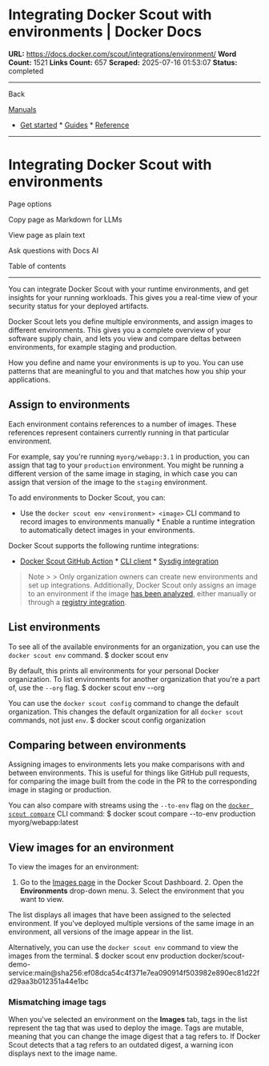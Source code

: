 # Integrating Docker Scout with environments | Docker Docs

**URL:** https://docs.docker.com/scout/integrations/environment/
**Word Count:** 1521
**Links Count:** 657
**Scraped:** 2025-07-16 01:53:07
**Status:** completed

---

Back

[Manuals](https://docs.docker.com/manuals/)

  * [Get started](https://docs.docker.com/get-started/)   * [Guides](https://docs.docker.com/guides/)   * [Reference](https://docs.docker.com/reference/)

* * *

# Integrating Docker Scout with environments

Page options

Copy page as Markdown for LLMs

View page as plain text

Ask questions with Docs AI

Table of contents

* * *

You can integrate Docker Scout with your runtime environments, and get insights for your running workloads. This gives you a real-time view of your security status for your deployed artifacts.

Docker Scout lets you define multiple environments, and assign images to different environments. This gives you a complete overview of your software supply chain, and lets you view and compare deltas between environments, for example staging and production.

How you define and name your environments is up to you. You can use patterns that are meaningful to you and that matches how you ship your applications.

## Assign to environments

Each environment contains references to a number of images. These references represent containers currently running in that particular environment.

For example, say you're running `myorg/webapp:3.1` in production, you can assign that tag to your `production` environment. You might be running a different version of the same image in staging, in which case you can assign that version of the image to the `staging` environment.

To add environments to Docker Scout, you can:

  * Use the `docker scout env <environment> <image>` CLI command to record images to environments manually   * Enable a runtime integration to automatically detect images in your environments.

Docker Scout supports the following runtime integrations:

  * [Docker Scout GitHub Action](https://github.com/marketplace/actions/docker-scout#record-an-image-deployed-to-an-environment)   * [CLI client](https://docs.docker.com/scout/integrations/environment/cli/)   * [Sysdig integration](https://docs.docker.com/scout/integrations/environment/sysdig/)

> Note >  > Only organization owners can create new environments and set up integrations. Additionally, Docker Scout only assigns an image to an environment if the image [has been analyzed](https://docs.docker.com/scout/explore/analysis/), either manually or through a [registry integration](https://docs.docker.com/scout/integrations/#container-registries).

## List environments

To see all of the available environments for an organization, you can use the `docker scout env` command.               $ docker scout env     

By default, this prints all environments for your personal Docker organization. To list environments for another organization that you're a part of, use the `--org` flag.               $ docker scout env --org <org>     

You can use the `docker scout config` command to change the default organization. This changes the default organization for all `docker scout` commands, not just `env`.               $ docker scout config organization <org>     

## Comparing between environments

Assigning images to environments lets you make comparisons with and between environments. This is useful for things like GitHub pull requests, for comparing the image built from the code in the PR to the corresponding image in staging or production.

You can also compare with streams using the `--to-env` flag on the [`docker scout compare`](https://docs.docker.com/reference/cli/docker/scout/compare/) CLI command:               $ docker scout compare --to-env production myorg/webapp:latest     

## View images for an environment

To view the images for an environment:

  1. Go to the [Images page](https://scout.docker.com/) in the Docker Scout Dashboard.   2. Open the **Environments** drop-down menu.   3. Select the environment that you want to view.

The list displays all images that have been assigned to the selected environment. If you've deployed multiple versions of the same image in an environment, all versions of the image appear in the list.

Alternatively, you can use the `docker scout env` command to view the images from the terminal.               $ docker scout env production     docker/scout-demo-service:main@sha256:ef08dca54c4f371e7ea090914f503982e890ec81d22fd29aa3b012351a44e1bc     

### Mismatching image tags

When you've selected an environment on the **Images** tab, tags in the list represent the tag that was used to deploy the image. Tags are mutable, meaning that you can change the image digest that a tag refers to. If Docker Scout detects that a tag refers to an outdated digest, a warning icon displays next to the image name.